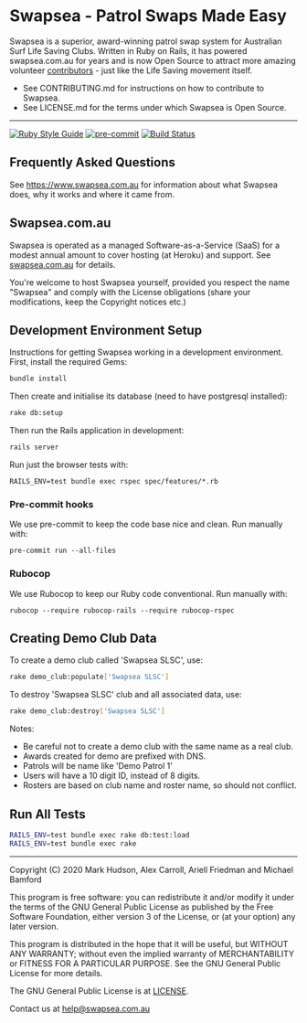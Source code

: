 # Swapsea - Patrol Swaps Made Easy

Swapsea is a superior, award-winning patrol swap system for Australian Surf Life Saving Clubs. Written in Ruby on Rails, it has powered swapsea.com.au for years and is now Open Source to attract more amazing volunteer [contributors](https://github.com/Swapsea/swapsea/graphs/contributors) - just like the Life Saving movement itself.

- See CONTRIBUTING.md for instructions on how to contribute to Swapsea.
- See LICENSE.md for the terms under which Swapsea is Open Source.

---

[![Ruby Style Guide](https://img.shields.io/badge/code_style-rubocop-brightgreen.svg)](https://github.com/rubocop/rubocop)
[![pre-commit](https://img.shields.io/badge/pre--commit-enabled-brightgreen?logo=pre-commit&logoColor=white)](https://github.com/pre-commit/pre-commit)
[![Build Status](https://app.travis-ci.com/Swapsea/swapsea.svg?branch=staging)](https://app.travis-ci.com/Swapsea/swapsea)

## Frequently Asked Questions

See <https://www.swapsea.com.au> for information about what Swapsea does, why it works and where it came from.

## Swapsea.com.au

Swapsea is operated as a managed Software-as-a-Service (SaaS) for a modest annual amount to cover hosting (at Heroku) and support. See [swapsea.com.au](https://www.swapsea.com.au) for details.

You're welcome to host Swapsea yourself, provided you respect the name "Swapsea" and comply with the License obligations (share your modifications, keep the Copyright notices etc.)

## Development Environment Setup

Instructions for getting Swapsea working in a development environment.
First, install the required Gems:

```bash
bundle install
```

Then create and initialise its database (need to have postgresql installed):

```bash
rake db:setup
```

Then run the Rails application in development:

```bash
rails server
```

Run just the browser tests with:

`RAILS_ENV=test bundle exec rspec spec/features/*.rb`

### Pre-commit hooks

We use pre-commit to keep the code base nice and clean. Run manually with:

`pre-commit run --all-files`

### Rubocop

We use Rubocop to keep our Ruby code conventional. Run manually with:

`rubocop --require rubocop-rails --require rubocop-rspec`

## Creating Demo Club Data

To create a demo club called 'Swapsea SLSC', use:

```bash
rake demo_club:populate['Swapsea SLSC']
```

To destroy 'Swapsea SLSC' club and all associated data, use:

```bash
rake demo_club:destroy['Swapsea SLSC']
```

Notes:

- Be careful not to create a demo club with the same name as a real club.
- Awards created for demo are prefixed with DNS.
- Patrols will be name like 'Demo Patrol 1'
- Users will have a 10 digit ID, instead of 8 digits.
- Rosters are based on club name and roster name, so should not conflict.

## Run All Tests

```bash
RAILS_ENV=test bundle exec rake db:test:load
RAILS_ENV=test bundle exec rake
```

---

Copyright (C) 2020 Mark Hudson, Alex Carroll, Ariell Friedman and Michael Bamford

This program is free software: you can redistribute it and/or modify
it under the terms of the GNU General Public License as published by
the Free Software Foundation, either version 3 of the License, or
(at your option) any later version.

This program is distributed in the hope that it will be useful,
but WITHOUT ANY WARRANTY; without even the implied warranty of
MERCHANTABILITY or FITNESS FOR A PARTICULAR PURPOSE. See the
GNU General Public License for more details.

The GNU General Public License is at [LICENSE](LICENSE).

Contact us at help@swapsea.com.au
